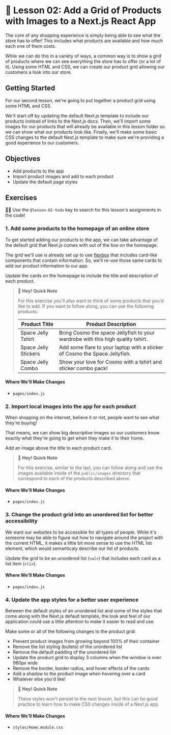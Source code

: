 # 📓 Lesson 02: Add a Grid of Products with Images to a Next.js React App

The core of any shopping experience is simply being able to see what the store has to offer! This includes what products are available and how much each one of them costs.

While we can do this in a variety of ways, a common way is to show a grid of products where we can see everything the store has to offer (or a lot of it). Using some HTML and CSS, we can create our product grid allowing our customers a look into our store.

## Getting Started

For our second lesson, we're going to put together a product grid using some HTML and CSS.

We'll start off by updating the default Next.js template to include our products instead of links to the Next.js docs. Then, we'll import some images for our products that will already be available in this lesson folder so we can show what our products look like. Finally, we'll make some basic CSS changes to the default Next.js template to make sure we're providing a good experience to our customers.

## Objectives
* Add products to the app
* Import product images and add to each product
* Update the default page styles

## Exercises

🕵️‍♂️ Use the `@lesson-02-todo` key to search for this lesson's assignments in the code!

### 1. Add some products to the homepage of an online store

To get started adding our products to the app, we can take advantage of the default grid that Next.js comes with out of the box on the homepage.

The grid we'll use is already set up to use [flexbox](https://developer.mozilla.org/en-US/docs/Learn/CSS/CSS_layout/Flexbox) that includes card-like components that contain information. So, we'll re-use those same cards to add our product information to our app.

Update the cards on the homepage to include the title and description of each product.

> 👋 **Hey! Quick Note**
> 
> For this exercise you'll also want to think of some products that you'd like to add. If you want to follow along, you can use the following products:
> 
> | Product Title        | Product Description |
> | -------------------- | ------------------  |
> | Space Jelly Tshirt   | Bring Cosmo the space Jellyfish to your wardrobe with this high quality tshirt. |
> | Space Jelly Stickers | Add some flare to your laptop with a sticker of Cosmo the Space Jellyfish. |
> | Space Jelly Combo    | Show your love for Cosmo with a tshirt and sticker combo pack! |

#### Where We'll Make Changes
* `pages/index.js`

### 2. Import local images into the app for each product

When shopping on the internet, believe it or not, people want to see what they're buying!

That means, we can show big descriptive images so our customers know exactly what they're going to get when they make it to their home.

Add an image above the title to each product card.

> 👋 **Hey! Quick Note**
> 
> For this exercise, similar to the last, you can follow along and use the images available inside of the `public/images` directory that correspond to each of the products described above.

#### Where We'll Make Changes
* `pages/index.js`

### 3. Change the product grid into an unordered list for better accessibility

We want our websites to be accessible for all types of people. While it's someone may be able to figure out how to navigate around the project with the current HTML, it makes a little bit more sense to use the HTML list element, which would semanticaly describe our list of products.

Update the grid to be an unordered list (`<ul>`) that includes each card as a list item (`<li>`).

#### Where We'll Make Changes
* `pages/index.js`

### 4. Update the app styles for a better user experience

Between the default styles of an unordered list and some of the styles that come along with the Next.js default template, the look and feel of our application could use a little attention to make it easier to read and use.

Make some or all of the following changes to the product grid:
* Prevent product images from growing beyond 100% of their container
* Remove the list styling (bullets) of the unordered list
* Remove the default padding of the unordered list
* Update the product grid to display 3 columns when the window is over 960px wide
* Remove the border, border radius, and hover effects of the cards
* Add a shadow to the product image when hovering over a card
* Whatever else you'd like!

> 👋 **Hey! Quick Note**
>
> These styles won't persist to the next lesson, but this can be good practice to learn how to make CSS changes inside of a Next.js app.

#### Where We'll Make Changes
* `styles/Home.module.css`
